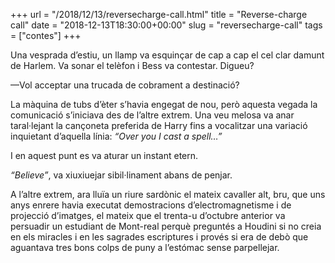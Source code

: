 +++
url = "/2018/12/13/reversecharge-call.html"
title = "Reverse-charge call"
date = "2018-12-13T18:30:00+00:00"
slug = "reversecharge-call"
tags = ["contes"]
+++

<p>Una vesprada d’estiu, un llamp va esquinçar de cap a cap el cel clar damunt de Harlem. Va sonar el telèfon i Bess va contestar. Digueu?</p>

<p>—Vol acceptar una trucada de cobrament a destinació?</p>

<p>La màquina de tubs d’èter s’havia engegat de nou, però aquesta vegada la comunicació s’iniciava des de l’altre extrem. Una veu melosa va anar taral·lejant la cançoneta preferida de Harry fins a vocalitzar una variació inquietant d’aquella línia: <em>“Over you I cast a spell…”</em></p>

<p>I en aquest punt es va aturar un instant etern.</p>

<p><em>“Believe”</em>, va xiuxiuejar sibil·linament abans de penjar.</p>

<p>A l’altre extrem, ara lluïa un riure sardònic el mateix cavaller alt, bru, que uns anys enrere havia executat demostracions d’electromagnetisme i de projecció d’imatges, el mateix que el trenta-u d’octubre anterior va persuadir un estudiant de Mont-real perquè preguntés a Houdini si no creia en els miracles i en les sagrades escriptures i provés si era de debò que aguantava tres bons colps de puny a l’estómac sense parpellejar.</p>
